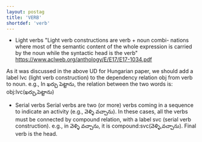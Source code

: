 ```yaml
---
layout: postag
title: 'VERB'
shortdef: 'verb'
---
```




* Light verbs
"Light verb constructions are verb + noun combi-
nations where most of the semantic content of the
whole expression is carried by the noun while the
syntactic head is the verb"
https://www.aclweb.org/anthology/E/E17/E17-1034.pdf

As it was discussed in the above UD for Hungarian paper, we should add a label lvc (light verb construction) to the dependency relation obj from verb to noun. e.g., In ఖర్చు పెట్టాను, the relation between the two words is: obj:lvc(ఖర్చు,పెట్టాను)

* Serial verbs
Serial verbs are two (or more) verbs coming in a sequence to indicate an activity (e.g., వెళ్ళి వచ్చాను). In these cases, all the verbs must be connected by compound relation, with a label svc (serial verb construction). e.g., in వెళ్ళి వచ్చాను, it is compound:svc(వెళ్ళి,వచ్చాను). Final verb is the head. 

